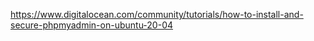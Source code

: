 https://www.digitalocean.com/community/tutorials/how-to-install-and-secure-phpmyadmin-on-ubuntu-20-04